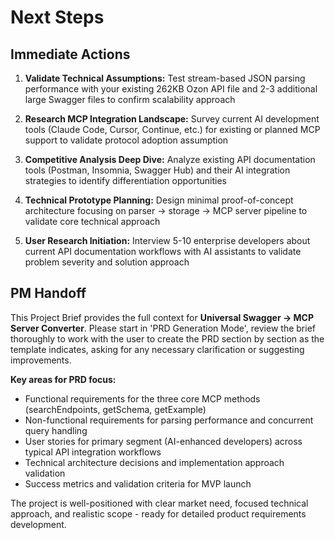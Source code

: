 # Next Steps

## Immediate Actions

1. **Validate Technical Assumptions:** Test stream-based JSON parsing performance with your existing 262KB Ozon API file and 2-3 additional large Swagger files to confirm scalability approach

2. **Research MCP Integration Landscape:** Survey current AI development tools (Claude Code, Cursor, Continue, etc.) for existing or planned MCP support to validate protocol adoption assumption

3. **Competitive Analysis Deep Dive:** Analyze existing API documentation tools (Postman, Insomnia, Swagger Hub) and their AI integration strategies to identify differentiation opportunities

4. **Technical Prototype Planning:** Design minimal proof-of-concept architecture focusing on parser → storage → MCP server pipeline to validate core technical approach

5. **User Research Initiation:** Interview 5-10 enterprise developers about current API documentation workflows with AI assistants to validate problem severity and solution approach

## PM Handoff

This Project Brief provides the full context for **Universal Swagger → MCP Server Converter**. Please start in 'PRD Generation Mode', review the brief thoroughly to work with the user to create the PRD section by section as the template indicates, asking for any necessary clarification or suggesting improvements.

**Key areas for PRD focus:**
- Functional requirements for the three core MCP methods (searchEndpoints, getSchema, getExample)
- Non-functional requirements for parsing performance and concurrent query handling
- User stories for primary segment (AI-enhanced developers) across typical API integration workflows
- Technical architecture decisions and implementation approach validation
- Success metrics and validation criteria for MVP launch

The project is well-positioned with clear market need, focused technical approach, and realistic scope - ready for detailed product requirements development.